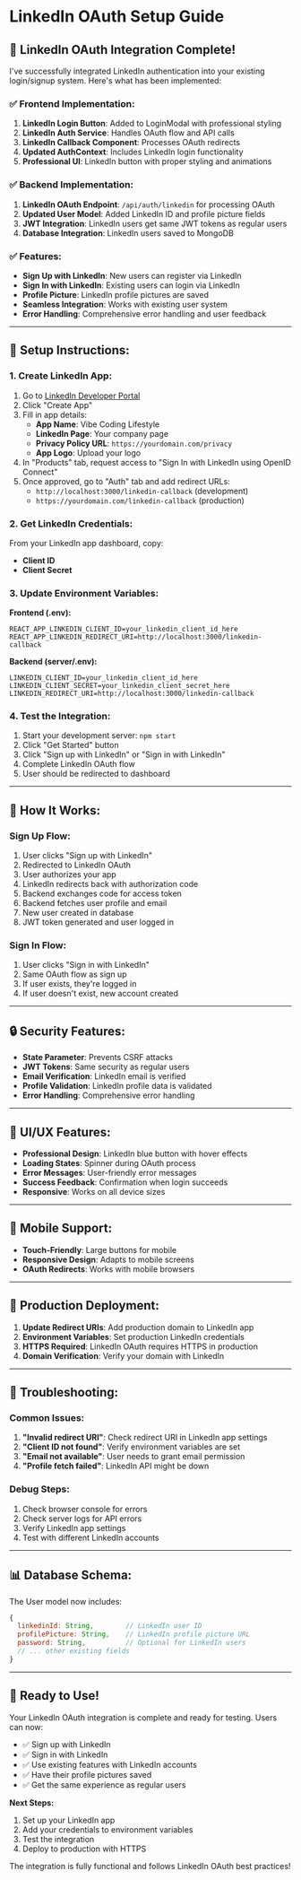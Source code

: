 # LinkedIn OAuth Setup Guide

## 🚀 LinkedIn OAuth Integration Complete!

I've successfully integrated LinkedIn authentication into your existing login/signup system. Here's what has been implemented:

### ✅ **Frontend Implementation:**

1. **LinkedIn Login Button**: Added to LoginModal with professional styling
2. **LinkedIn Auth Service**: Handles OAuth flow and API calls
3. **LinkedIn Callback Component**: Processes OAuth redirects
4. **Updated AuthContext**: Includes LinkedIn login functionality
5. **Professional UI**: LinkedIn button with proper styling and animations

### ✅ **Backend Implementation:**

1. **LinkedIn OAuth Endpoint**: `/api/auth/linkedin` for processing OAuth
2. **Updated User Model**: Added LinkedIn ID and profile picture fields
3. **JWT Integration**: LinkedIn users get same JWT tokens as regular users
4. **Database Integration**: LinkedIn users saved to MongoDB

### ✅ **Features:**

- **Sign Up with LinkedIn**: New users can register via LinkedIn
- **Sign In with LinkedIn**: Existing users can login via LinkedIn
- **Profile Picture**: LinkedIn profile pictures are saved
- **Seamless Integration**: Works with existing user system
- **Error Handling**: Comprehensive error handling and user feedback

---

## 🔧 **Setup Instructions:**

### 1. **Create LinkedIn App:**

1. Go to [LinkedIn Developer Portal](https://www.linkedin.com/developers/)
2. Click "Create App"
3. Fill in app details:
   - **App Name**: Vibe Coding Lifestyle
   - **LinkedIn Page**: Your company page
   - **Privacy Policy URL**: `https://yourdomain.com/privacy`
   - **App Logo**: Upload your logo
4. In "Products" tab, request access to "Sign In with LinkedIn using OpenID Connect"
5. Once approved, go to "Auth" tab and add redirect URLs:
   - `http://localhost:3000/linkedin-callback` (development)
   - `https://yourdomain.com/linkedin-callback` (production)

### 2. **Get LinkedIn Credentials:**

From your LinkedIn app dashboard, copy:
- **Client ID**
- **Client Secret**

### 3. **Update Environment Variables:**

**Frontend (.env):**
```env
REACT_APP_LINKEDIN_CLIENT_ID=your_linkedin_client_id_here
REACT_APP_LINKEDIN_REDIRECT_URI=http://localhost:3000/linkedin-callback
```

**Backend (server/.env):**
```env
LINKEDIN_CLIENT_ID=your_linkedin_client_id_here
LINKEDIN_CLIENT_SECRET=your_linkedin_client_secret_here
LINKEDIN_REDIRECT_URI=http://localhost:3000/linkedin-callback
```

### 4. **Test the Integration:**

1. Start your development server: `npm start`
2. Click "Get Started" button
3. Click "Sign up with LinkedIn" or "Sign in with LinkedIn"
4. Complete LinkedIn OAuth flow
5. User should be redirected to dashboard

---

## 🎯 **How It Works:**

### **Sign Up Flow:**
1. User clicks "Sign up with LinkedIn"
2. Redirected to LinkedIn OAuth
3. User authorizes your app
4. LinkedIn redirects back with authorization code
5. Backend exchanges code for access token
6. Backend fetches user profile and email
7. New user created in database
8. JWT token generated and user logged in

### **Sign In Flow:**
1. User clicks "Sign in with LinkedIn"
2. Same OAuth flow as sign up
3. If user exists, they're logged in
4. If user doesn't exist, new account created

---

## 🔒 **Security Features:**

- **State Parameter**: Prevents CSRF attacks
- **JWT Tokens**: Same security as regular users
- **Email Verification**: LinkedIn email is verified
- **Profile Validation**: LinkedIn profile data is validated
- **Error Handling**: Comprehensive error handling

---

## 🎨 **UI/UX Features:**

- **Professional Design**: LinkedIn blue button with hover effects
- **Loading States**: Spinner during OAuth process
- **Error Messages**: User-friendly error messages
- **Success Feedback**: Confirmation when login succeeds
- **Responsive**: Works on all device sizes

---

## 📱 **Mobile Support:**

- **Touch-Friendly**: Large buttons for mobile
- **Responsive Design**: Adapts to mobile screens
- **OAuth Redirects**: Works with mobile browsers

---

## 🚀 **Production Deployment:**

1. **Update Redirect URIs**: Add production domain to LinkedIn app
2. **Environment Variables**: Set production LinkedIn credentials
3. **HTTPS Required**: LinkedIn OAuth requires HTTPS in production
4. **Domain Verification**: Verify your domain with LinkedIn

---

## 🐛 **Troubleshooting:**

### **Common Issues:**

1. **"Invalid redirect URI"**: Check redirect URI in LinkedIn app settings
2. **"Client ID not found"**: Verify environment variables are set
3. **"Email not available"**: User needs to grant email permission
4. **"Profile fetch failed"**: LinkedIn API might be down

### **Debug Steps:**

1. Check browser console for errors
2. Check server logs for API errors
3. Verify LinkedIn app settings
4. Test with different LinkedIn accounts

---

## 📊 **Database Schema:**

The User model now includes:
```javascript
{
  linkedinId: String,        // LinkedIn user ID
  profilePicture: String,    // LinkedIn profile picture URL
  password: String,          // Optional for LinkedIn users
  // ... other existing fields
}
```

---

## 🎉 **Ready to Use!**

Your LinkedIn OAuth integration is complete and ready for testing. Users can now:

- ✅ Sign up with LinkedIn
- ✅ Sign in with LinkedIn  
- ✅ Use existing features with LinkedIn accounts
- ✅ Have their profile pictures saved
- ✅ Get the same experience as regular users

**Next Steps:**
1. Set up your LinkedIn app
2. Add your credentials to environment variables
3. Test the integration
4. Deploy to production with HTTPS

The integration is fully functional and follows LinkedIn OAuth best practices!
